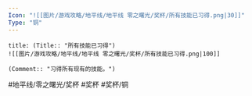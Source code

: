 ```yaml
---
Icon: "![[图片/游戏攻略/地平线/地平线 零之曙光/奖杯/所有技能已习得.png|30]]"
Type: "铜"
---
```

```ad-common-bronze-trophy
title: (Title:: "所有技能已习得")
![[图片/游戏攻略/地平线/地平线 零之曙光/奖杯/所有技能已习得.png|100]]

(Comment:: "习得所有现有的技能。")
```

#地平线/零之曙光/奖杯 #奖杯 #奖杯/铜
